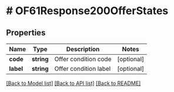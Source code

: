 # # OF61Response200OfferStates

## Properties

Name | Type | Description | Notes
------------ | ------------- | ------------- | -------------
**code** | **string** | Offer condition code | [optional]
**label** | **string** | Offer condition label | [optional]

[[Back to Model list]](../../README.md#models) [[Back to API list]](../../README.md#endpoints) [[Back to README]](../../README.md)
